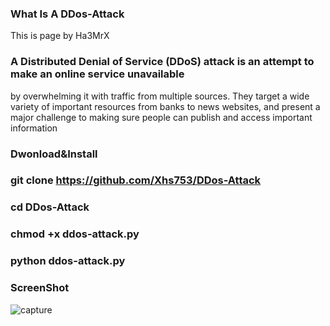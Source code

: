 ### What Is A DDos-Attack
This is page by Ha3MrX


### A Distributed Denial of Service (DDoS) attack is an attempt to make an online service unavailable 
by overwhelming it with traffic from multiple sources. They target a wide variety of important resources
from banks to news websites, and present a major challenge to making sure people can publish and access important information

### Dwonload&Install

### git clone https://github.com/Xhs753/DDos-Attack

### cd DDos-Attack

### chmod +x ddos-attack.py

### python ddos-attack.py

### ScreenShot 

![capture](https://user-images.githubusercontent.com/33704360/38769260-91bfc362-3fb4-11e8-86c6-d5a3ca13c31a.PNG)
